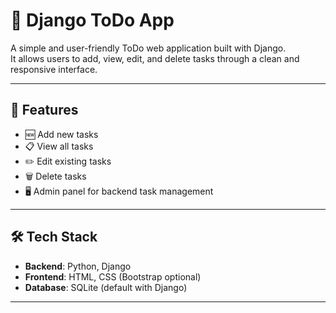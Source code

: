 # 📝 Django ToDo App

A simple and user-friendly ToDo web application built with Django.  
It allows users to add, view, edit, and delete tasks through a clean and responsive interface.

---

## 📁 Features

- 🆕 Add new tasks
- 📋 View all tasks
- ✏️ Edit existing tasks
- 🗑️ Delete tasks
- 🖥️ Admin panel for backend task management

---

## 🛠️ Tech Stack

- **Backend**: Python, Django
- **Frontend**: HTML, CSS (Bootstrap optional)
- **Database**: SQLite (default with Django)

---
